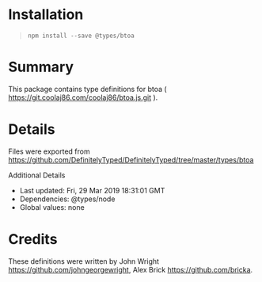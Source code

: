 # Installation
> `npm install --save @types/btoa`

# Summary
This package contains type definitions for btoa ( https://git.coolaj86.com/coolaj86/btoa.js.git ).

# Details
Files were exported from https://github.com/DefinitelyTyped/DefinitelyTyped/tree/master/types/btoa

Additional Details
 * Last updated: Fri, 29 Mar 2019 18:31:01 GMT
 * Dependencies: @types/node
 * Global values: none

# Credits
These definitions were written by John Wright <https://github.com/johngeorgewright>, Alex Brick <https://github.com/bricka>.
